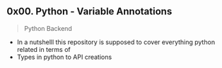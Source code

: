 ## 0x00. Python - Variable Annotations

> Python Backend

* In a nutshelll this repository is supposed to cover everything python related in terms of 
* Types in python to API creations 
